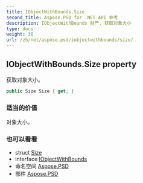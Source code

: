 ```yaml
---
title: IObjectWithBounds.Size
second_title: Aspose.PSD for .NET API 参考
description: IObjectWithBounds 财产. 获取对象大小
type: docs
weight: 30
url: /zh/net/aspose.psd/iobjectwithbounds/size/
---
```

## IObjectWithBounds.Size property

获取对象大小。

```csharp
public Size Size { get; }
```

### 适当的价值

对象大小。

### 也可以看看

* struct [Size](../../size/)
* interface [IObjectWithBounds](../)
* 命名空间 [Aspose.PSD](../../iobjectwithbounds/)
* 部件 [Aspose.PSD](../../../)


